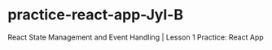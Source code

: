 # practice-react-app-Jyl-B
React State Management and Event Handling | Lesson 1  Practice: React App
